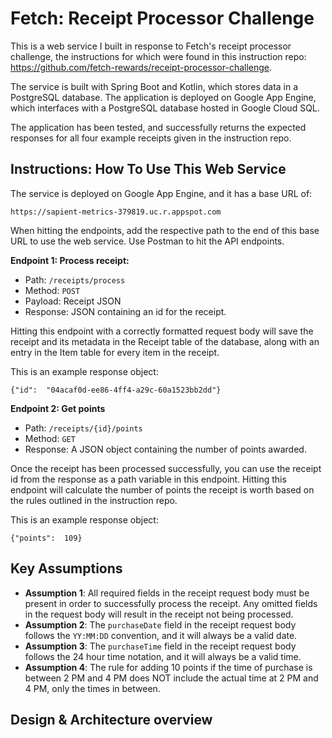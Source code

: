 # Fetch: Receipt Processor Challenge

This is a web service I built in response to Fetch's receipt processor challenge, the instructions for which were found in this instruction repo: https://github.com/fetch-rewards/receipt-processor-challenge. 

The service is built with Spring Boot and Kotlin, which stores data in a PostgreSQL database. The application is deployed on Google App Engine, which interfaces with a PostgreSQL database hosted in Google Cloud SQL. 

The application has been tested, and successfully returns the expected responses for all four example receipts given in the instruction repo. 

## Instructions: How To Use This Web Service

The service is deployed on Google App Engine, and it has a base URL of: 

    https://sapient-metrics-379819.uc.r.appspot.com
    
When hitting the endpoints, add the respective path to the end of this base URL to use the web service. Use Postman to hit the API endpoints. 

**Endpoint 1: Process receipt:**
-   Path:  `/receipts/process`
-   Method:  `POST`
-   Payload: Receipt JSON
-   Response: JSON containing an id for the receipt.

Hitting this endpoint with a correctly formatted request body will save the receipt and its metadata in the Receipt table of the database, along with an entry in the Item table for every item in the receipt. 

This is an example response object: 

    {"id":  "04acaf0d-ee86-4ff4-a29c-60a1523bb2dd"}

**Endpoint 2: Get points**
-   Path:  `/receipts/{id}/points`
-   Method:  `GET`
-   Response: A JSON object containing the number of points awarded.

Once the receipt has been processed successfully, you can use the receipt id from the response as a path variable in this endpoint. Hitting this endpoint will calculate the number of points the receipt is worth based on the rules outlined in the instruction repo. 

This is an example response object: 

    {"points":  109}


## Key Assumptions 

- **Assumption 1**:  All required fields in the receipt request body must be present in order to successfully process the receipt. Any omitted fields in the request body will result in the receipt not being processed. 
- **Assumption 2**: The `purchaseDate` field in the receipt request body follows the `YY:MM:DD` convention, and it will always be a valid date.
- **Assumption 3**: The `purchaseTime` field in the receipt request body follows the 24 hour time notation, and it will always be a valid time.
-  **Assumption 4**: The rule for adding 10 points if the time of purchase is between 2 PM and 4 PM does NOT include the actual time at 2 PM and 4 PM, only the times in between.  

## Design & Architecture overview


